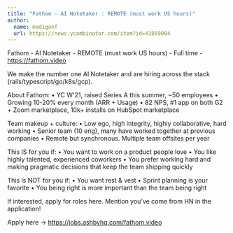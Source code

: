 ```yaml
---
title: "Fathom - AI Notetaker : REMOTE (must work US hours)"
author:
  name: madiganf
  url: https://news.ycombinator.com/item?id=43859004
---
```

Fathom - AI Notetaker - REMOTE (must work US hours) - Full time - <a href="https:&#x2F;&#x2F;fathom.video">https:&#x2F;&#x2F;fathom.video</a>

We make the number one AI Notetaker and are hiring across the stack (rails&#x2F;typescript&#x2F;go&#x2F;k8s&#x2F;gcp).

About Fathom: • YC W&#x27;21, raised Series A this summer, ~50 employees • Growing 10-20% every month (ARR + Usage) • 82 NPS, #1 app on both G2 + Zoom marketplace, 10k+ installs on HubSpot marketplace

Team makeup + culture: • Low ego, high integrity, highly collaborative, hard working • Senior team (10 eng), many have worked together at previous companies • Remote but synchronous. Multiple team offsites per year

This IS for you if: • You want to work on a product people love • You like highly talented, experienced coworkers • You prefer working hard and making pragmatic decisions that keep the team shipping quickly

This is NOT for you if: • You want rest &amp; vest • Sprint planning is your favorite • You being right is more important than the team being right

If interested, apply for roles here. Mention you’ve come from HN in the application!

Apply here → <a href="https:&#x2F;&#x2F;jobs.ashbyhq.com&#x2F;fathom.video" rel="nofollow">https:&#x2F;&#x2F;jobs.ashbyhq.com&#x2F;fathom.video</a>
<JobApplication />
